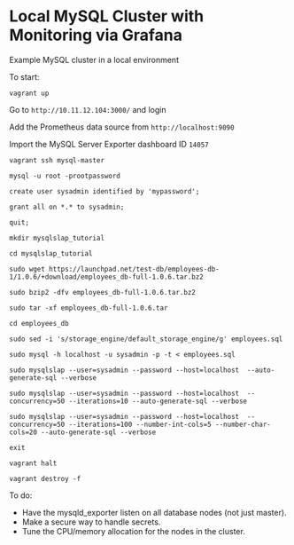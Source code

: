 # Local MySQL Cluster with Monitoring via Grafana
Example MySQL cluster in a local environment

To start:

`vagrant up`

Go to `http://10.11.12.104:3000/` and login

Add the Prometheus data source from `http://localhost:9090`

Import the MySQL Server Exporter dashboard ID `14057`

`vagrant ssh mysql-master`

`mysql -u root -prootpassword`

`create user sysadmin identified by 'mypassword';`

`grant all on *.* to sysadmin;`

`quit;`

`mkdir mysqlslap_tutorial`

`cd mysqlslap_tutorial`

`sudo wget https://launchpad.net/test-db/employees-db-1/1.0.6/+download/employees_db-full-1.0.6.tar.bz2`

`sudo bzip2 -dfv employees_db-full-1.0.6.tar.bz2`

`sudo tar -xf employees_db-full-1.0.6.tar`

`cd employees_db`

`sudo sed -i 's/storage_engine/default_storage_engine/g' employees.sql`

`sudo mysql -h localhost -u sysadmin -p -t < employees.sql`

`sudo mysqlslap --user=sysadmin --password --host=localhost  --auto-generate-sql --verbose`

`sudo mysqlslap --user=sysadmin --password --host=localhost  --concurrency=50 --iterations=10 --auto-generate-sql --verbose`

`sudo mysqlslap --user=sysadmin --password --host=localhost  --concurrency=50 --iterations=100 --number-int-cols=5 --number-char-cols=20 --auto-generate-sql --verbose`

`exit`

`vagrant halt`

`vagrant destroy -f`

To do:
- Have the mysqld_exporter listen on all database nodes (not just master).
- Make a secure way to handle secrets.
- Tune the CPU/memory allocation for the nodes in the cluster.